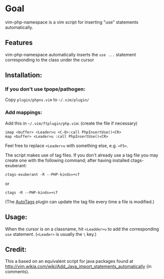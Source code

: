 # Goal

vim-php-namespace is a vim script for inserting "use" statements automatically.

## Features

vim-php-namespace automatically inserts the `use ...` statement corresponding to the class under the cursor

## Installation:

### If you don't use tpope/pathogen:

Copy `plugin/phpns.vim` to `~/.vim/plugin/`

### Add mappings:

Add this in `~/.vim/ftplugin/php.vim`: (create the file if necessary)

    imap <buffer> <Leader>u <C-O>:call PhpInsertUse()<CR>
    map <buffer> <Leader>u :call PhpInsertUse()<CR>
    
Feel free to replace `<Leader>u` with something else, e.g. `<F5>`.

The script makes use of tag files. If you don't already use a tag file you may create one with the following command; after having installed ctags-exuberant:

    ctags-exuberant -R --PHP-kinds=+cf

or

    ctags -R --PHP-kinds=+cf

(The [AutoTags](http://www.vim.org/scripts/script.php?script_id=1343) plugin can update the tag file every time a file is modified.)

## Usage:

When the cursor is on a classname, hit `<Leadder>u` to add the corresponding `use` statement. (`<Leader>` is usually the `\` key.)

## Credit:

This a based on an equivalent script for java packages found at http://vim.wikia.com/wiki/Add_Java_import_statements_automatically (in comments).